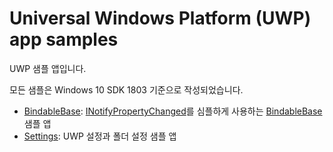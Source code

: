 # Universal Windows Platform (UWP) app samples

UWP 샘플 앱입니다.

모든 샘플은 Windows 10 SDK 1803 기준으로 작성되었습니다.

* [BindableBase](https://github.com/devwock/uwp-samples/tree/master/Samples/BindableBase): [INotifyPropertyChanged](https://docs.microsoft.com/en-us/dotnet/api/system.componentmodel.inotifypropertychanged)를 심플하게 사용하는 [BindableBase](https://github.com/PrismLibrary/Prism/blob/master/Source/Prism/Mvvm/BindableBase.cs) 샘플 앱
* [Settings](https://github.com/devwock/uwp-samples/tree/master/Samples/Settings): UWP 설정과 폴더 설정 샘플 앱